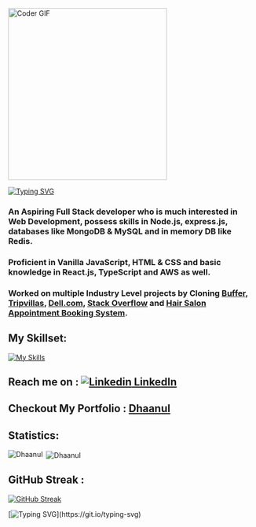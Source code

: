 <!-- ## ![Blue Gradient Header Banner (1)](https://user-images.githubusercontent.com/112754832/215061523-7e21b628-bc42-418e-98cf-e58bb3912026.png) -->
<img alt="Coder GIF" height=350 width=80% src="https://cdn.dribbble.com/users/730703/screenshots/6581243/avento.gif" />

[![Typing SVG](https://readme-typing-svg.demolab.com?font=Fira+Code&weight=600&size=21&pause=1000&width=435&lines=Hi+there%2C+I+am+Dhaanu)](https://git.io/typing-svg)


### An Aspiring Full Stack developer who is much interested in Web Development, possess skills in Node.js, express.js, databases like MongoDB & MySQL and in memory DB like Redis.
### Proficient in Vanilla JavaScript, HTML & CSS and basic knowledge in React.js, TypeScript and AWS as well.
 
### Worked on multiple Industry Level projects by Cloning [Buffer](https://symphonious-beijinho-ddb7b9.netlify.app/), [Tripvillas](https://lustrous-quokka-d5e991.netlify.app/), [Dell.com](https://dellprojecttest.netlify.app/), [Stack Overflow](https://rococo-rolypoly-a926ac.netlify.app/) and [Hair Salon Appointment Booking System](https://snipsandspikes.netlify.app/).


## My Skillset:

   [![My Skills](https://skillicons.dev/icons?i=js,html,css,express,mongodb,mysql,nodejs,aws,redis,react)](https://skillicons.dev)
   

 ##  Reach me on :  [![Linkedin](https://i.stack.imgur.com/gVE0j.png) LinkedIn](https://www.linkedin.com/in/dhaanu/) &nbsp; 
 
 ## Checkout My Portfolio : [DhaanuI](https://dhaanui.github.io/)

## Statistics:
<p><img align="left" src="https://github-readme-stats.vercel.app/api/top-langs?username=DhaanuI&show_icons=true&locale=en&layout=compact&theme=tokyonight" alt="DhaanuI" /></p>

<p>&nbsp;<img align="center" src="https://github-readme-stats.vercel.app/api?username=DhaanuI&show_icons=true&locale=en&theme=tokyonight" alt="DhaanuI" /></p>



## GitHub Streak :
[![GitHub Streak](https://github-readme-streak-stats.herokuapp.com?user=DhaanuI&theme=tokyonight)](https://git.io/streak-stats)


[![Typing SVG](https://readme-typing-svg.demolab.com?font=Fira+Code&weight=600&size=21&pause=1000&width=435&lines=Thanks+for+visiting+my+Profile.)](https://git.io/typing-svg)

<!-- ![](https://komarev.com/ghpvc/?username=dhaanui&color=blue)
 -->
<!--
**DhaanuI/DhaanuI** is a ✨ _special_ ✨ repository because its `README.md` (this file) appears on your GitHub profile.

Here are some ideas to get you started:


- 🌱 I’m currently learning Node 
- 👯 I’m looking to collaborate on ...
- 🤔 I’m looking for help with ...
- 💬 Ask me about ...
- 📫 How to reach me: ...
- 😄 Pronouns: ...
- ⚡ Fun fact: ...
-->
